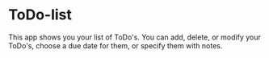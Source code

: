 # ToDo-list

This app shows you your list of ToDo's. You can add, delete, or modify your ToDo's, choose a due date for them, or specify them with notes. 
